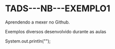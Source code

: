 # TADS---NB---EXEMPLO1
Aprendendo a mexer no Github.

Exemplos diversos desenvolvido durante as aulas

System.out.println("");
